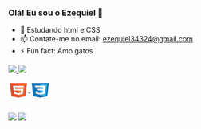 ### Olá! Eu sou o Ezequiel 👋

- 🌱 Estudando html e CSS 
- 📫 Contate-me no email: ezequiel34324@gmail.com 
- ⚡ Fun fact: Amo gatos 

 <div>
  <a href="https://github.com/EzequielC-dev">
  <img height="180em" src="https://github-readme-stats.vercel.app/api?username=EzequielC-dev&show_icons=true&theme=dark&include_all_commits=true&count_private=true"/>
  <img height="180em" src="https://github-readme-stats.vercel.app/api/top-langs/?username=EzequielC-dev&layout=compact&langs_count=16&theme=dark"/>
</div>
  
  <div style="display: inline_block"><br>
  <img align="center" alt="Ezequiel-HTML" height="30" width="40" src="https://raw.githubusercontent.com/devicons/devicon/master/icons/html5/html5-original.svg">
  <img align="center" alt="Ezequiel-CSS" height="30" width="40" src="https://raw.githubusercontent.com/devicons/devicon/master/icons/css3/css3-original.svg">
</div>
  
  ##
  
  <div>
  <a href="https://www.instagram.com/ezequielw_314/" target="_blank"><img src="https://img.shields.io/badge/-Instagram-%23E4405F?style=for-the-badge&logo=instagram&logoColor=white" target="_blank"></a> 
  <a href = "mailto:contato@rafaballerini.tech"><img src="https://img.shields.io/badge/Gmail-D14836?style=for-the-badge&logo=gmail&logoColor=white"></a>
  </div>
  
